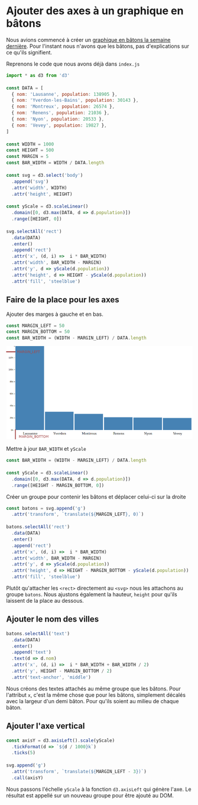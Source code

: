 # Ajouter des axes à un graphique en bâtons

Nous avions commencé à créer un [graphique en bâtons la semaine dernière](../graphique_batons_1/readme.md). Pour l'instant nous n'avons que les bâtons, pas d'explications sur ce qu'ils signifient.

Reprenons le code que nous avons déjà dans `index.js`

```js
import * as d3 from 'd3'

const DATA = [
  { nom: 'Lausanne', population: 138905 },
  { nom: 'Yverdon-les-Bains', population: 30143 },
  { nom: 'Montreux', population: 26574 },
  { nom: 'Renens', population: 21036 },
  { nom: 'Nyon', population: 20533 },
  { nom: 'Vevey', population: 19827 },
]

const WIDTH = 1000
const HEIGHT = 500
const MARGIN = 5
const BAR_WIDTH = WIDTH / DATA.length

const svg = d3.select('body')
  .append('svg')
  .attr('width', WIDTH)
  .attr('height', HEIGHT)

const yScale = d3.scaleLinear()
  .domain([0, d3.max(DATA, d => d.population)])
  .range([HEIGHT, 0])

svg.selectAll('rect')
  .data(DATA)
  .enter()
  .append('rect')
  .attr('x', (d, i) =>  i * BAR_WIDTH)
  .attr('width', BAR_WIDTH - MARGIN)
  .attr('y', d => yScale(d.population))
  .attr('height', d => HEIGHT - yScale(d.population))
  .attr('fill', 'steelblue')
```

## Faire de la place pour les axes

Ajouter des marges à gauche et en bas.

```js
const MARGIN_LEFT = 50
const MARGIN_BOTTOM = 50
const BAR_WIDTH = (WIDTH - MARGIN_LEFT) / DATA.length
```

![Dimensions](dimensions.png)

Mettre à jour `BAR_WIDTH` et `yScale`

```js
const BAR_WIDTH = (WIDTH - MARGIN_LEFT) / DATA.length

const yScale = d3.scaleLinear()
  .domain([0, d3.max(DATA, d => d.population)])
  .range([HEIGHT - MARGIN_BOTTOM, 0])
```

Créer un groupe pour contenir les bâtons et déplacer celui-ci sur la droite

```js
const batons = svg.append('g')
  .attr('transform', `translate(${MARGIN_LEFT}, 0)`)

batons.selectAll('rect')
  .data(DATA)
  .enter()
  .append('rect')
  .attr('x', (d, i) =>  i * BAR_WIDTH)
  .attr('width', BAR_WIDTH - MARGIN)
  .attr('y', d => yScale(d.population))
  .attr('height', d => HEIGHT - MARGIN_BOTTOM - yScale(d.population))
  .attr('fill', 'steelblue')
```

Plutôt qu'attacher les `<rect>` directement au `<svg>` nous les attachons au groupe `batons`. Nous ajustons également la hauteur, `height` pour qu'ils laissent de la place au dessous.

## Ajouter le nom des villes

```js
batons.selectAll('text')
  .data(DATA)
  .enter()
  .append('text')
  .text(d => d.nom)
  .attr('x', (d, i) =>  i * BAR_WIDTH + BAR_WIDTH / 2)
  .attr('y', HEIGHT - MARGIN_BOTTOM / 2)
  .attr('text-anchor', 'middle')
```

Nous créons des textes attachés au même groupe que les bâtons. Pour l'attribut `x`, c'est la même chose que pour les bâtons, simplement décalés avec la largeur d'un demi bâton. Pour qu'ils soient au milieu de chaque bâton.

## Ajouter l'axe vertical

```js
const axisY = d3.axisLeft().scale(yScale)
  .tickFormat(d => `${d / 1000}k`)
  .ticks(5)

svg.append('g')
  .attr('transform', `translate(${MARGIN_LEFT - 3})`)
  .call(axisY)
```

Nous passons l'échelle `yScale` à la fonction `d3.axisLeft` qui génère l'axe. Le résultat est appellé sur un nouveau groupe pour être ajouté au DOM.
